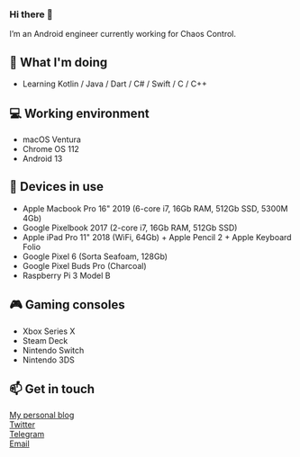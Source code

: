 ### Hi there 👋

I’m an Android engineer currently working for Chaos Control.

## 🤔 What I'm doing
- Learning Kotlin / Java / Dart / C# / Swift / C / C++

## 💻 Working environment
- macOS Ventura
- Chrome OS 112
- Android 13

## 📱 Devices in use
- Apple Macbook Pro 16" 2019 (6-core i7, 16Gb RAM, 512Gb SSD, 5300M 4Gb)
- Google Pixelbook 2017 (2-core i7, 16Gb RAM, 512Gb SSD)
- Apple iPad Pro 11" 2018 (WiFi, 64Gb) + Apple Pencil 2 + Apple Keyboard Folio
- Google Pixel 6 (Sorta Seafoam, 128Gb)
- Google Pixel Buds Pro (Charcoal)
- Raspberry Pi 3 Model B

## 🎮 Gaming consoles
- Xbox Series X
- Steam Deck
- Nintendo Switch
- Nintendo 3DS

## 📫 Get in touch
[My personal blog](https://ukhamitov.com/)<br />
[Twitter](https://twitter.com/ukhamitov)<br />
[Telegram](https://t.me/ukhamitov)<br />
[Email](mailto:ukhamitov@gmail.com)

<!--
**ukhamitov/ukhamitov** is a ✨ _special_ ✨ repository because its `README.md` (this file) appears on your GitHub profile.

Here are some ideas to get you started:

- 🔭 I’m currently working on ...
- 🌱 I’m currently learning ...
- 👯 I’m looking to collaborate on ...
- 🤔 I’m looking for help with ...
- 💬 Ask me about ...
- 📫 How to reach me: ...
- 😄 Pronouns: ...
- ⚡ Fun fact: ...
-->
